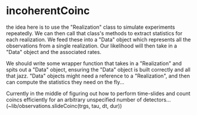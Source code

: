 # incoherentCoinc

the idea here is to use the "Realization" class to simulate experiments repeatedly. We can then call that class's methods to extract statistics for each realization. We feed these into a "Data" object which represents all the observations from a single realization. Our likelihood will then take in a "Data" object and the associated rates.

We should write some wrapper function that takes in a "Realization" and spits out a "Data" object, ensuring the "Data" object is built correctly and all that jazz. "Data" objects might need a reference to a "Realization", and then can compute the statistics they need on the fly...

Currently in the middle of figuring out how to perform time-slides and count coincs efficiently for an arbitrary unspecified number of detectors... (~lib/observations.slideCoinc(trgs, tau, dt, dur))
